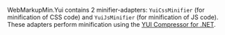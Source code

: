 WebMarkupMin.Yui contains 2 minifier-adapters: `YuiCssMinifier` (for minification of CSS code) and `YuiJsMinifier` (for minification of JS code).
These adapters perform minification using the [YUI Compressor for .NET](https://github.com/YUICompressor-NET/YUICompressor.NET).